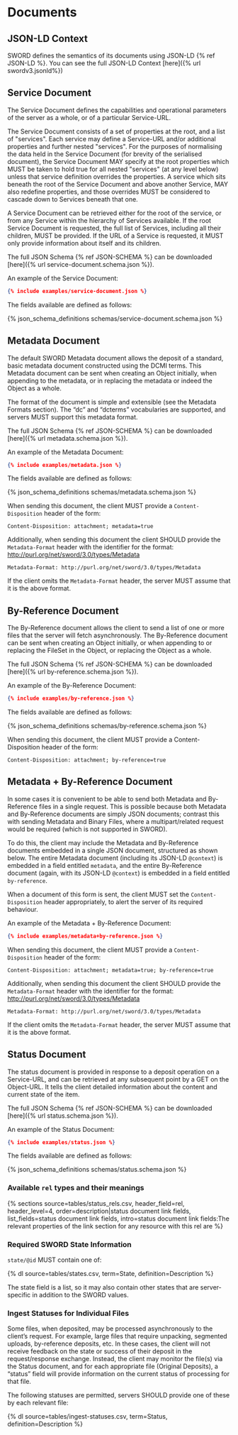 # Documents

## JSON-LD Context

SWORD defines the semantics of its documents using JSON-LD {% ref JSON-LD %}.  You can see the full JSON-LD Context 
[here]({% url swordv3.jsonld%})


## Service Document

The Service Document defines the capabilities and operational parameters of the server as a whole, or of a particular Service-URL.

The Service Document consists of a set of properties at the root, and a list of "services".  Each service may define a Service-URL 
and/or additional properties and further nested "services".  For the purposes of normalising the data held in the Service Document (for 
brevity of the serialised document), the Service Document MAY specify at the root properties which MUST be taken to hold true for all 
nested "services" (at any level below) unless that service definition overrides the properties.  A service which sits beneath the root of 
the Service Document and above another Service, MAY also redefine properties, and those overrides MUST be considered to cascade down to 
Services beneath that one.

A Service Document can be retrieved either for the root of the service, or from any Service within the hierarchy of Services available. 
If the root Service Document is requested, the full list of Services, including all their children, MUST be provided.  If the URL of a 
Service is requested, it MUST only provide information about itself and its children.

The full JSON Schema {% ref JSON-SCHEMA %} can be downloaded [here]({% url service-document.schema.json %}).

An example of the Service Document:

```json
{% include examples/service-document.json %}
```

The fields available are defined as follows:

{% json_schema_definitions schemas/service-document.schema.json %}


## Metadata Document

The default SWORD Metadata document allows the deposit of a standard, basic metadata document constructed using the DCMI terms.  This 
Metadata document can be sent when creating an Object initially, when appending to the metadata, or in replacing the metadata or indeed the 
Object as a whole.

The format of the document is simple and extensible (see the Metadata Formats section).  The “dc” and “dcterms” vocabularies are supported, 
and servers MUST support this metadata format.

The full JSON Schema {% ref JSON-SCHEMA %} can be downloaded [here]({% url metadata.schema.json %}).

An example of the Metadata Document:

```json
{% include examples/metadata.json %}
```

The fields available are defined as follows:

{% json_schema_definitions schemas/metadata.schema.json %}


When sending this document, the client MUST provide a `Content-Disposition` header of the form:

```
Content-Disposition: attachment; metadata=true
```

Additionally, when sending this document the client SHOULD provide the `Metadata-Format` header with the identifier for the format: http://purl.org/net/sword/3.0/types/Metadata

```
Metadata-Format: http://purl.org/net/sword/3.0/types/Metadata
```

If the client omits the `Metadata-Format` header, the server MUST assume that it is the above format.


## By-Reference Document

The By-Reference document allows the client to send a list of one or more files that the server will fetch asynchronously.  The 
By-Reference document can be sent when creating an Object initially, or when appending to or replacing the FileSet in the Object, or 
replacing the Object as a whole.

The full JSON Schema {% ref JSON-SCHEMA %} can be downloaded [here]({% url by-reference.schema.json %}).

An example of the By-Reference Document:

```json
{% include examples/by-reference.json %}
```

The fields available are defined as follows:

{% json_schema_definitions schemas/by-reference.schema.json %}

When sending this document, the client MUST provide a Content-Disposition header of the form:

```
Content-Disposition: attachment; by-reference=true
```


## Metadata + By-Reference Document

In some cases it is convenient to be able to send both Metadata and By-Reference files in a single request.  This is possible because both 
Metadata and By-Reference documents are simply JSON documents; contrast this with sending Metadata and Binary Files, where a 
multipart/related request would be required (which is not supported in SWORD).

To do this, the client may include the Metadata and By-Reference documents embedded in a single JSON document, structured as shown below. 
The entire Metadata document (including its JSON-LD `@context`) is embedded in a field entitled `metadata`, and the entire By-Reference 
document (again, with its JSON-LD `@context`) is embedded in a field entitled `by-reference`.

When a document of this form is sent, the client MUST set the `Content-Disposition` header appropriately, to alert the server of its 
required behaviour.

An example of the Metadata + By-Reference Document:

```json
{% include examples/metadata+by-reference.json %}
```

When sending this document, the client MUST provide a `Content-Disposition` header of the form:

```
Content-Disposition: attachment; metadata=true; by-reference=true
```

Additionally, when sending this document the client SHOULD provide the `Metadata-Format` header with the identifier for the format: 
http://purl.org/net/sword/3.0/types/Metadata

```
Metadata-Format: http://purl.org/net/sword/3.0/types/Metadata
```

If the client omits the `Metadata-Format` header, the server MUST assume that it is the above format.


## Status Document

The status document is provided in response to a deposit operation on a Service-URL, and can be retrieved at any subsequent point by a
GET on the Object-URL.  It tells the client detailed information about the content and current state of the item.

The full JSON Schema {% ref JSON-SCHEMA %} can be downloaded [here]({% url status.schema.json %}).

An example of the Status Document:

```json
{% include examples/status.json %}
```

The fields available are defined as follows:

{% json_schema_definitions schemas/status.schema.json %}


### Available `rel` types and their meanings

{%
sections
    source=tables/status_rels.csv,
    header_field=rel,
    header_level=4,
    order=description|status document link fields,
    list_fields=status document link fields,
    intro=status document link fields:The relevant properties of the link section for any resource with this rel are
%}


### Required SWORD State Information

`state/@id` MUST contain one of:

{%
dl
    source=tables/states.csv,
    term=State,
    definition=Description
%}

The state field is a list, so it may also contain other states that are server-specific in addition to the SWORD values.


### Ingest Statuses for Individual Files

Some files, when deposited, may be processed asynchronously to the client’s request.  For example, large files that require unpacking, 
segmented uploads, by-reference deposits, etc.  In these cases, the client will not receive feedback on the state or success of their 
deposit in the request/response exchange.  Instead, the client may monitor the file(s) via the Status document, and for each appropriate 
file (Original Deposits), a “status” field will provide information on the current status of processing for that file.  

The following statuses are permitted, servers SHOULD provide one of these by each relevant file:

{%
dl
    source=tables/ingest-statuses.csv,
    term=Status,
    definition=Description
%}